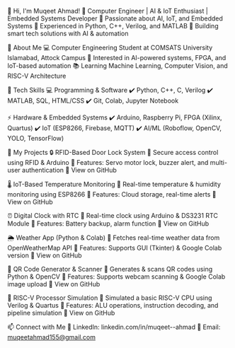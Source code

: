 👋 Hi, I'm Muqeet Ahmad!
🏅 Computer Engineer | AI & IoT Enthusiast | Embedded Systems Developer
🔹 Passionate about AI, IoT, and Embedded Systems
🔹 Experienced in Python, C++, Verilog, and MATLAB
🔹 Building smart tech solutions with AI & automation

🚀 About Me
💻 Computer Engineering Student at COMSATS University Islamabad, Attock Campus
🎯 Interested in AI-powered systems, FPGA, and IoT-based automation
📚 Learning Machine Learning, Computer Vision, and RISC-V Architecture

🔧 Tech Skills
💻 Programming & Software
✔️ Python, C++, C, Verilog
✔️ MATLAB, SQL, HTML/CSS
✔️ Git, Colab, Jupyter Notebook

⚡ Hardware & Embedded Systems
✔️ Arduino, Raspberry Pi, FPGA (Xilinx, Quartus)
✔️ IoT (ESP8266, Firebase, MQTT)
✔️ AI/ML (Roboflow, OpenCV, YOLO, TensorFlow)

📂 My Projects
🔒 RFID-Based Door Lock System
🔹 Secure access control using RFID & Arduino
🔹 Features: Servo motor lock, buzzer alert, and multi-user authentication
🔗 View on GitHub

🌡️ IoT-Based Temperature Monitoring
🔹 Real-time temperature & humidity monitoring using ESP8266
🔹 Features: Cloud storage, real-time alerts
🔗 View on GitHub

⏰ Digital Clock with RTC
🔹 Real-time clock using Arduino & DS3231 RTC Module
🔹 Features: Battery backup, alarm function
🔗 View on GitHub

🌦️ Weather App (Python & Colab)
🔹 Fetches real-time weather data from OpenWeatherMap API
🔹 Features: Supports GUI (Tkinter) & Google Colab version
🔗 View on GitHub

📸 QR Code Generator & Scanner
🔹 Generates & scans QR codes using Python & OpenCV
🔹 Features: Supports webcam scanning & Google Colab image upload
🔗 View on GitHub

🔢 RISC-V Processor Simulation
🔹 Simulated a basic RISC-V CPU using Verilog & Quartus
🔹 Features: ALU operations, instruction decoding, and pipeline simulation
🔗 View on GitHub

📫 Connect with Me
💼 LinkedIn: linkedin.com/in/muqeet--ahmad
📧 Email: muqeetahmad155@gmail.com
